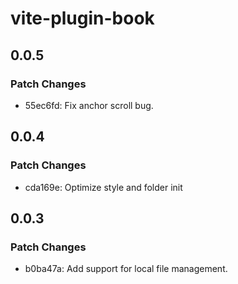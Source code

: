 # vite-plugin-book

## 0.0.5

### Patch Changes

-   55ec6fd: Fix anchor scroll bug.

## 0.0.4

### Patch Changes

-   cda169e: Optimize style and folder init

## 0.0.3

### Patch Changes

-   b0ba47a: Add support for local file management.
